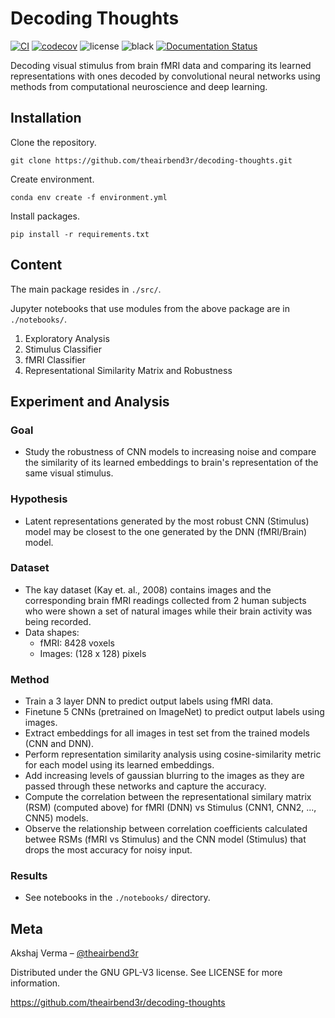 # Decoding Thoughts

[![CI](https://github.com/theairbend3r/decoding-thoughts/actions/workflows/gh-actions-ci.yml/badge.svg)](https://github.com/theairbend3r/decoding-thoughts/actions/workflows/gh-actions-ci.yml) [![codecov](https://codecov.io/gh/theairbend3r/decoding-thoughts/branch/main/graph/badge.svg?token=XHMQYQ4MFX)](https://codecov.io/gh/theairbend3r/decoding-thoughts) ![license](https://img.shields.io/github/license/theairbend3r/decoding-thoughts?color=lightgrey) ![black](https://img.shields.io/badge/code%20style-black-black) [![Documentation Status](https://readthedocs.org/projects/decoding-thoughts/badge/?version=latest)](https://decoding-thoughts.readthedocs.io/en/latest/?badge=latest)

Decoding visual stimulus from brain fMRI data and comparing its learned representations with ones decoded by convolutional neural networks using methods from computational neuroscience and deep learning.

## Installation

Clone the repository.

```
git clone https://github.com/theairbend3r/decoding-thoughts.git
```

Create environment.

```
conda env create -f environment.yml
```

Install packages.

```
pip install -r requirements.txt
```

## Content

The main package resides in `./src/`.

Jupyter notebooks that use modules from the above package are in `./notebooks/`.

1. Exploratory Analysis
2. Stimulus Classifier
3. fMRI Classifier
4. Representational Similarity Matrix and Robustness

## Experiment and Analysis

### Goal

- Study the robustness of CNN models to increasing noise and compare the similarity of its learned embeddings to brain's representation of the same visual stimulus.

### Hypothesis

- Latent representations generated by the most robust CNN (Stimulus) model may be closest to the one generated by the DNN (fMRI/Brain) model.

### Dataset

- The kay dataset (Kay et. al., 2008) contains images and the corresponding brain fMRI readings collected from 2 human subjects who were shown a set of natural images while their brain activity was being recorded.
- Data shapes:
  - fMRI: 8428 voxels
  - Images: (128 x 128) pixels

### Method

- Train a 3 layer DNN to predict output labels using fMRI data.
- Finetune 5 CNNs (pretrained on ImageNet) to predict output labels using images.
- Extract embeddings for all images in test set from the trained models (CNN and DNN).
- Perform representation similarity analysis using cosine-similarity metric for each model using its learned embeddings.
- Add increasing levels of gaussian blurring to the images as they are passed through these networks and capture the accuracy.
- Compute the correlation between the representational similary matrix (RSM) (computed above) for fMRI (DNN) vs Stimulus (CNN1, CNN2, ..., CNN5) models.
- Observe the relationship between correlation coefficients calculated betwee RSMs (fMRI vs Stimulus) and the CNN model (Stimulus) that drops the most accuracy for noisy input.

### Results

- See notebooks in the `./notebooks/` directory.

## Meta

Akshaj Verma – [@theairbend3r](https://twitter.com/theairbend3r)

Distributed under the GNU GPL-V3 license. See LICENSE for more information.

https://github.com/theairbend3r/decoding-thoughts
